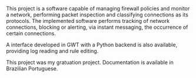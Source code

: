 This project is a software capable of managing firewall policies and monitor a network, performing packet inspection and classifying connections as its protocols. The implemented software performs tracking of network connections, blocking or alerting, via instant messaging, the occurrence of certain connections.

A interface developed in GWT with a Python backend is also available, providing log reading and rule editing.

This project was my gratuation project. Documentation is available in Brazilian Portuguese.